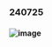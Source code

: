 ### 240725
#### ![image](https://github.com/user-attachments/assets/114cc01d-a323-4d57-8372-3aff5e3ee146)
